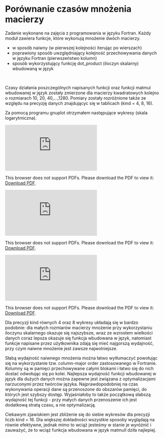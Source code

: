 
Porównanie czasów mnożenia macierzy
======

Zadanie wykonane na zajęcia z programowania w języku Fortran. Każdy moduł zawiera funkcje, które wykonują mnożenie dwóch macierzy.
<br>
- w sposób naiwny (w pierwszej kolejności iterując po wierszach)
- poprawiony sposób uwzględniający kolejność przechowywania danych w języku Fortran (pierwszeństwo kolumn)
- sposób wykorzystujący funkcję dot_product (iloczyn skalarny) wbudowaną w język
<br>

Czasy działania poszczególnych napisanych funkcji oraz funkcji matmul wbudowanej w język zostały zmierzone dla macierzy kwadratowych kolejno o rozmiarach 10, 20, 40,...,1280. Pomiary zostały rozróżnione także ze względu na precyzję danych znajdującyc się w tablicach (kind = 4, 8, 16).

Za pomocą programu gnuplot otrzymałem następujące wykresy (skala logarytmiczna).

<object data="https://github.com/slawomirgicala/mull/blob/master/res/wykres4.pdf" type="application/pdf" width="700px" height="700px">
    <embed src="https://github.com/slawomirgicala/mull/blob/master/res/wykres4.pdf">
        <p>This browser does not support PDFs. Please download the PDF to view it: <a href="https://github.com/slawomirgicala/mull/blob/master/res/wykres4.pdf">Download PDF</a>.</p>
    </embed>
</object>

<object data="https://github.com/slawomirgicala/mull/blob/master/res/wykres8.pdf" type="application/pdf" width="700px" height="700px">
    <embed src="https://github.com/slawomirgicala/mull/blob/master/res/wykres8.pdf">
        <p>This browser does not support PDFs. Please download the PDF to view it: <a href="https://github.com/slawomirgicala/mull/blob/master/res/wykres8.pdf">Download PDF</a>.</p>
    </embed>
</object>

<object data="https://github.com/slawomirgicala/mull/blob/master/res/wykres16.pdf" type="application/pdf" width="700px" height="700px">
    <embed src="https://github.com/slawomirgicala/mull/blob/master/res/wykres16.pdf">
        <p>This browser does not support PDFs. Please download the PDF to view it: <a href="https://github.com/slawomirgicala/mull/blob/master/res/wykres16.pdf">Download PDF</a>.</p>
    </embed>
</object>

Dla precyzji kind równych 4 oraz 8 wykresy układają się w bardzo podobnie: dla małych rozmiarów macierzy mnożenie przy wykorzystaniu iloczynu skalarnego okazuje się najszybsze, wraz ze wzrostem wielkości danych coraz lepsza okazuje się funkcja wbudowana w język, natomiast funkcje napisane przez użytkownika zdają się mieć najgorszą wydajność, przy czym naiwne mnożenie jest zawsze najwolniejsze.

Słabą wydajność naiwnego mnożenia można łatwo wytłumaczyć powołując się na wykorzystanie tzw. column-major order zastosowanego w Fortranie. Kolumny są w pamięci przechowywane całymi blokami i łatwo się do nich dostać odwołując się po kolei. Najlepsza wydajność funkcji wbudowanej w język dla dużych danych można zapewne jest związana z optymalizacjami narzuconymi przez twórców języka. Najprawdopodobniej na czas wykonywania operacji dane są przenoszone do obszarów pamięci, do których jest szybszy dostęp. Wyjaśniałoby to także początkową słabszą wydajność tej funkcji - przy małych danych przenoszenie ich jest dodatkową stratą czasu, a nie optymalizacją.

Ciekawym zjawiskiem jest zbliżenie się do siebie wykresów dla precyzji liczb kind = 16. Dla większej dokładności wszystkie sposoby wyglądają na równie efektywne, jednak mimo to wciąż jesteśmy w stanie je wyróżnić i zauważyć, że to wciąż funkcja wbudowana w język matmull dziła najlepiej.

